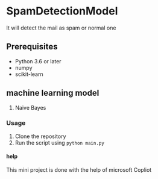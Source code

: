 # SpamDetectionModel
 It will detect the mail as spam or normal one

## Prerequisites

 - Python 3.6 or later
 - numpy
 - scikit-learn
 
 ## machine learning model
 
 1. Naive Bayes

 ### Usage

 1. Clone the repository
 2. Run the script using `python main.py`

#### help
This mini project is done with the help of microsoft Copliot

